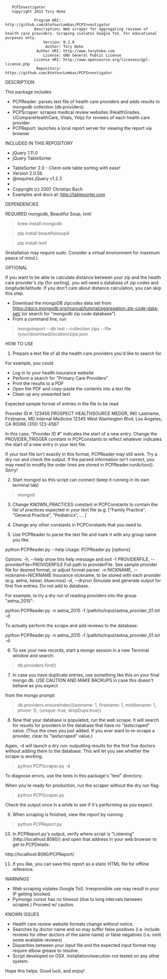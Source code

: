       PCPInvestigator
       Copyright 2015 Tory Hoke

                 Program URI: http://github.com/AteYourLembas/PCPInvestigator
                 Description: Web scraper for aggregating reviews of health care providers. Scraping violates Google ToS. For educational purposes only.
                     Version: 0.2.0
                      Author: Tory Hoke
                  Author URI: http://www.toryhoke.com
                     License: GNU General Public License
                 License URI: http://www.opensource.org/licenses/gpl-license.php
                  Repository: https://github.com/AteYourLembas/PCPInvestigator



DESCRIPTION

This package includes

- PCPReader: parses text file of health care providers and adds results to mongodb collection (db.providers)
- PCPScraper: scrapes medical review websites (HealthGrades, UCompareHealthCare, Vitals, Yelp) for reviews of each health care provider
- PCPReport: launches a local report server for viewing the report via browser



INCLUDED IN THIS REPOSITORY

- jQuery 1.11.0
- jQuery TableSorter
 * TableSorter 2.0 - Client-side table sorting with ease!
 * Version 2.0.5b
 * @requires jQuery v1.2.3
 * 
 * Copyright (c) 2007 Christian Bach
 * Examples and docs at: http://tablesorter.com



DEPENDENCIES

 REQUIRED
 mongodb, Beautiful Soup, lxml

> brew install mongodb

> pip install beautifulsoup4

> pip install lxml

(Installation may require sudo. Consider a virtual environment for maximum peace of mind.)



 OPTIONAL

If you want to be able to calculate distance between your zip and the health care provider's zip (for sorting), you will need a database of zip codes and longitude/latitude. If you don't care about distance calculation, you can skip this step.

- Download the mongoDB zipcodes data set from https://docs.mongodb.org/manual/tutorial/aggregation-zip-code-data-set/ (or search for "mongodb zip code database")
- From a command line, run
> mongoimport --db test --collection zips --file /your/download/location/zips.json



HOW TO USE

1) Prepare a text file of all the health care providers you'd like to search for. 

For example, you could

- Log in to your health insurance website
- Perform a search for "Primary Care Providers"
- Print the results to a PDF
- Open the PDF and copy-paste the contents into a text file
- Clean up any unwanted text


Expected sample format of entries in the file to be read

Provider ID #: 123456
PROSPECT HEALTHSOURCE
MEDGR, INC
Lastname, Firstname, MD
Internal Medicine
12345 West Washington Blvd.
Los Angeles, CA 90066
(310) 123-4567 


In this case, "Provider ID #" indicates the start of a new entry. Change the PROVIDER_TRIGGER constant in PCPConstants to reflect whatever indicates the start of a new entry in your text file.


If your text file isn't exactly in this format, PCPReader may still work. Try a dry run and check the output.
If the parsed information isn't correct, you may need to modify the order lines are stored in PCPReader.runAction(). Sorry!



2) Start mongod so this script can connect (keep it running in its own terminal tab)
> mongod


3) Change KNOWN_PRACTICES constant in PCPConstants to contain the list of practices expected in your text file (e.g. ["Family Practice", "General Practice", "Pediatrics", ... ]

4) Change any other constants in PCPConstants that you need to.


5) Use PCPReader to parse the text file and mark it with any group name you like. 

python PCPReader.py --help
Usage: PCPReader.py [options]

Options:
  -h, --help            show this help message and exit
  -f PROVIDERFILE, --providerFile=PROVIDERFILE
                        Full path to providerFile. See sample provider file
                        for desired format, or adjust format parser.
  -n NICKNAME, --nickname=NICKNAME
                        Insurance nickname, to be stored with each provider
                        (e.g. aetna, kaiser, bluecross)
  -d, --dryrun          Simulate and generate output for first five entries.
                        Do not add to database.


For example, to try a dry run of reading providers into the group "aetna_2015":

python PCPReader.py -n aetna_2015 -f /path/to/input/aetna_provider_01.txt -d


To actually perform the scrape and add reviews to the database:

python PCPReader.py -n aetna_2015 -f /path/to/input/aetna_provider_01.txt -d



6) To see your new records, start a mongo session in a new Terminal window and search:

> db.providers.find()


7) In case you have duplicate entries, use something like this on your final mongo db.
USE CAUTION AND MAKE BACKUPS in case this doesn't behave as you expect.

from the mongo prompt:

> db.providers.ensureIndex({lastname: 1, firstname: 1, middlename: 1, phone: 1}, {unique: true, dropDups:true})


8) Now that your database is populated, run the web scrape. It will search for results for providers in the database that have no "lastscraped" value. (Thus the ones you just added. If you ever want to re-scrape a provider, clear its "lastscraped" value.) 

Again, -d will launch a dry run: outputting results for the first five doctors without adding them to the database. This will let you see whether the scrape is working.

> python PCPScraper.py -d

To diagnose errors, use the tests in this package's "test" directory.

When you're ready for production, run the scraper without the dry run flag:

> python PCPScraper.py

Check the output once in a while to see if it's performing as you expect.




9) When scraping is finished, view the report by running

> python PCPReport.py



10) In PCPReport.py's output, verify where script is "Listening" (http://localhost:8080/) and open that address in your web browser to get to PCPDetails:

http://localhost:8080/PCPReport/


11) If you like, you can save this report as a static HTML file for offline reference. 



WARNINGS

- Web scraping violates Google ToS. Irresponsible use may result in your IP getting blocked.
- Pymongo cursor has no timeout (due to long intervals between scrapes.) Proceed w/ caution.




KNOWN ISSUES


- Health care review website formats change without notice.
- Searches by doctor name and so may suffer false positives (i.e. include reviews for other doctors of the same name) or false negatives (i.e. omit some available reviews)
- Disparities between your input file and the expected input format may require elbow grease to resolve.
- Script developed on OSX. Installation/execution not tested on any other system.




Hope this helps. Good luck, and enjoy!